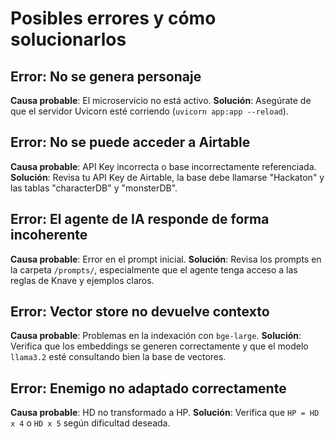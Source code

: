 # Posibles errores y cómo solucionarlos

## Error: No se genera personaje
**Causa probable**: El microservicio no está activo.
**Solución**: Asegúrate de que el servidor Uvicorn esté corriendo (`uvicorn app:app --reload`).

## Error: No se puede acceder a Airtable
**Causa probable**: API Key incorrecta o base incorrectamente referenciada.
**Solución**: Revisa tu API Key de Airtable, la base debe llamarse "Hackaton" y las tablas "characterDB" y "monsterDB".

## Error: El agente de IA responde de forma incoherente
**Causa probable**: Error en el prompt inicial.
**Solución**: Revisa los prompts en la carpeta `/prompts/`, especialmente que el agente tenga acceso a las reglas de Knave y ejemplos claros.

## Error: Vector store no devuelve contexto
**Causa probable**: Problemas en la indexación con `bge-large`.
**Solución**: Verifica que los embeddings se generen correctamente y que el modelo `llama3.2` esté consultando bien la base de vectores.

## Error: Enemigo no adaptado correctamente
**Causa probable**: HD no transformado a HP.
**Solución**: Verifica que `HP = HD x 4` o `HD x 5` según dificultad deseada.
